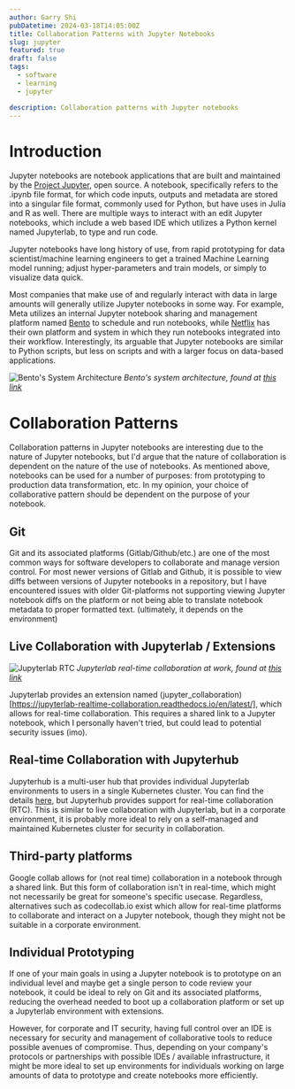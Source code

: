 ```yaml
---
author: Garry Shi
pubDatetime: 2024-03-18T14:05:00Z
title: Collaboration Patterns with Jupyter Notebooks
slug: jupyter
featured: true
draft: false
tags:
  - software
  - learning
  - jupyter

description: Collaboration patterns with Jupyter notebooks
---
```


# Introduction

Jupyter notebooks are notebook applications that are built and maintained by the [Project Jupyter](https://docs.jupyter.org/en/latest/), open source. A notebook, specifically refers to the .ipynb file format, for which code inputs, outputs and metadata are stored into a singular file format, commonly used for Python, but have uses in Julia and R as well. There are multiple ways to interact with an edit Jupyter notebooks, which include a web based IDE which utilizes a Python kernel named Jupyterlab, to type and run code.

Jupyter notebooks have long history of use, from rapid prototyping for data scientist/machine learning engineers to get a trained Machine Learning model running; adjust hyper-parameters and train models, or simply to visualize data quick.

Most companies that make use of and regularly interact with data in large amounts will generally utilize Jupyter notebooks in some way. For example, Meta utilizes an internal Jupyter notebook sharing and management platform named [Bento](https://engineering.fb.com/2023/08/29/security/scheduling-jupyter-notebooks-meta/) to schedule and run notebooks, while [Netflix](https://netflixtechblog.com/scheduling-notebooks-348e6c14cfd6) has their own platform and system in which they run notebooks integrated into their workflow. Interestingly, its arguable that Jupyter notebooks are similar to Python scripts, but less on scripts and with a larger focus on data-based applications.

![Bento's System Architecture](@assets/images/jupyter/bento.webp)
_Bento's system architecture, found at [this link](https://engineering.fb.com/2023/08/29/security/scheduling-jupyter-notebooks-meta/)_

# Collaboration Patterns

Collaboration patterns in Jupyter notebooks are interesting due to the nature of Jupyter notebooks, but I'd argue that the nature of collaboration is dependent on the nature of the use of notebooks. As mentioned above, notebooks can be used for a number of purposes: from prototyping to production data transformation, etc. In my opinion, your choice of collaborative pattern should be dependent on the purpose of your notebook.

## Git

Git and its associated platforms (Gitlab/Github/etc.) are one of the most common ways for software developers to collaborate and manage version control. For most newer versions of Gitlab and Github, it is possible to view diffs between versions of Jupyter notebooks in a repository, but I have encountered issues with older Git-platforms not supporting viewing Jupyter notebook diffs on the platform or not being able to translate notebook metadata to proper formatted text. (ultimately, it depends on the environment)

## Live Collaboration with Jupyterlab / Extensions

![Jupyterlab RTC](@assets/images/jupyter/rtc.webp)
_Jupyterlab real-time collaboration at work, found at [this link](https://jupyterlab-realtime-collaboration.readthedocs.io/en/latest/)_

Jupyterlab provides an extension named (jupyter_collaboration)[https://jupyterlab-realtime-collaboration.readthedocs.io/en/latest/], which allows for real-time collaboration. This requires a shared link to a Jupyter notebook, which I personally haven't tried, but could lead to potential security issues (imo).

## Real-time Collaboration with Jupyterhub

Jupyterhub is a multi-user hub that provides individual Jupyterlab environments to users in a single Kubernetes cluster. You can find the details [here](https://jupyterhub.readthedocs.io/), but Jupyterhub provides support for real-time collaboration (RTC). This is similar to live collaboration with Jupyterlab, but in a corporate environment, it is probably more ideal to rely on a self-managed and maintained Kubernetes cluster for security in collaboration.

## Third-party platforms

Google collab allows for (not real time) collaboration in a notebook through a shared link. But this form of collaboration isn't in real-time, which might not necessarily be great for someone's specific usecase. Regardless, alternatives such as codecollab.io exist which allow for real-time platforms to collaborate and interact on a Jupyter notebook, though they might not be suitable in a corporate environment.

## Individual Prototyping

If one of your main goals in using a Jupyter notebook is to prototype on an individual level and maybe get a single person to code review your notebook, it could be ideal to rely on Git and its associated platforms, reducing the overhead needed to boot up a collaboration platform or set up a Jupyterlab environment with extensions.

However, for corporate and IT security, having full control over an IDE is necessary for security and management of collaborative tools to reduce possible avenues of compromise. Thus, depending on your company's protocols or partnerships with possible IDEs / available infrastructure, it might be more ideal to set up environments for individuals working on large amounts of data to prototype and create notebooks more efficiently.

